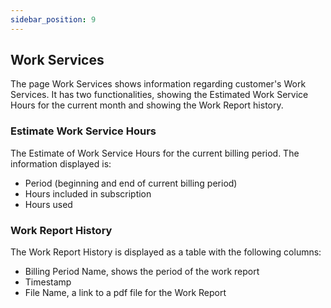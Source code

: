 ```yaml
---
sidebar_position: 9
---
```


## Work Services


The page Work Services shows information regarding customer's Work Services.
It has two functionalities, showing the Estimated Work Service Hours for the current month and showing the Work Report history.



### Estimate Work Service Hours

The Estimate of Work Service Hours for the current billing period.
The information displayed is:
  - Period (beginning and end of current billing period)
  - Hours included in subscription
  - Hours used


### Work Report History

The Work Report History is displayed as a table with the following columns:
  - Billing Period Name, shows the period of the work report
  - Timestamp
  - File Name, a link to a pdf file for the Work Report
  
  
